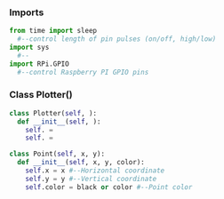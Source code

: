 


### Imports
```python
from time import sleep 
  #--control length of pin pulses (on/off, high/low)
import sys
  #--
import RPi.GPIO
  #--control Raspberry PI GPIO pins

```
### Class Plotter()
```python
class Plotter(self, ):
  def __init__(self, ):
    self. = 
    self. = 
```
```python
class Point(self, x, y):
  def __init__(self, x, y, color):
    self.x = x #--Horizontal coordinate
    self.y = y #--Vertical coordinate
    self.color = black or color #--Point color

```
















